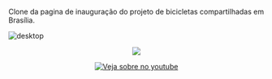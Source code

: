 Clone da pagina de inauguração do projeto de bicicletas compartilhadas em Brasília.


![desktop](https://user-images.githubusercontent.com/26524921/164031113-ac317833-f389-406a-bd3e-aa0c3d1a82fc.png)

<p align="center">
  <img src="https://user-images.githubusercontent.com/26524921/164031513-bc5be7bd-c43a-4f54-9224-a1cf5a75f663.png">
</p>

<p align="center">
<a href="https://youtu.be/1pEn2FEbptk" target="_blank"><img src="https://user-images.githubusercontent.com/26524921/164047814-17e84ab7-8932-4d6b-b9eb-5001e5400269.png" 
alt="Veja sobre no youtube"/></a>
</p>



